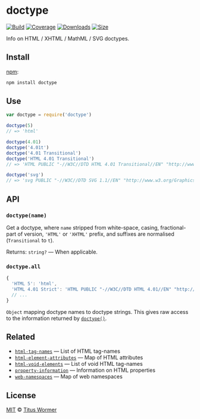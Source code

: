 # doctype

[![Build][build-badge]][build]
[![Coverage][coverage-badge]][coverage]
[![Downloads][downloads-badge]][downloads]
[![Size][size-badge]][size]

Info on HTML / XHTML / MathML / SVG doctypes.

## Install

[npm][]:

```sh
npm install doctype
```

## Use

```js
var doctype = require('doctype')

doctype(5)
// => 'html'

doctype(4.01)
doctype('4.01t')
doctype('4.01 Transitional')
doctype('HTML 4.01 Transitional')
// => 'HTML PUBLIC "-//W3C//DTD HTML 4.01 Transitional//EN" "http://www.w3.org/TR/html4/loose.dtd"'

doctype('svg')
// => 'svg PUBLIC "-//W3C//DTD SVG 1.1//EN" "http://www.w3.org/Graphics/SVG/1.1/DTD/svg11.dtd"'
```

## API

### `doctype(name)`

Get a doctype, where `name` stripped from white-space, casing, fractional-part
of version, `'HTML'` or `'XHTML'` prefix, and suffixes are normalised
(`Transitional` to `t`).

Returns: `string?` — When applicable.

### `doctype.all`

```js
{
  'HTML 5': 'html',
  'HTML 4.01 Strict': 'HTML PUBLIC "-//W3C//DTD HTML 4.01//EN" "http://www.w3.org/TR/html4/strict.dtd"',
  // ...
}
```

`Object` mapping doctype names to doctype strings.  This gives raw
access to the information returned by [`doctype()`](#doctypename).

## Related

*   [`html-tag-names`](https://github.com/wooorm/html-tag-names)
    — List of HTML tag-names
*   [`html-element-attributes`](https://github.com/wooorm/html-element-attributes)
    — Map of HTML attributes
*   [`html-void-elements`](https://github.com/wooorm/html-void-elements)
    — List of void HTML tag-names
*   [`property-information`](https://github.com/wooorm/property-information)
    — Information on HTML properties
*   [`web-namespaces`](https://github.com/wooorm/web-namespaces)
    — Map of web namespaces

## License

[MIT][license] © [Titus Wormer][author]

<!-- Definitions -->

[build-badge]: https://github.com/wooorm/doctype/workflows/main/badge.svg

[build]: https://github.com/wooorm/doctype/actions

[coverage-badge]: https://img.shields.io/codecov/c/github/wooorm/doctype.svg

[coverage]: https://codecov.io/github/wooorm/doctype

[downloads-badge]: https://img.shields.io/npm/dm/doctype.svg

[downloads]: https://www.npmjs.com/package/doctype

[size-badge]: https://img.shields.io/bundlephobia/minzip/doctype.svg

[size]: https://bundlephobia.com/result?p=doctype

[npm]: https://docs.npmjs.com/cli/install

[license]: license

[author]: https://wooorm.com
